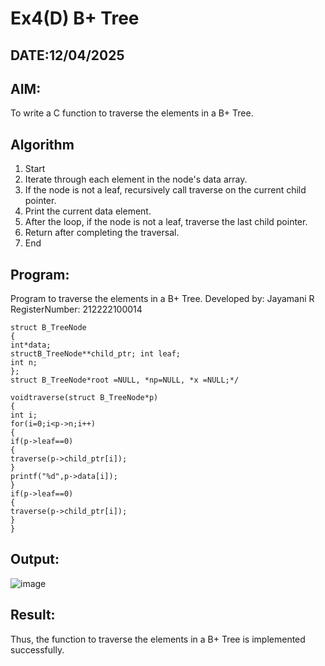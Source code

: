 # Ex4(D) B+ Tree
## DATE:12/04/2025
## AIM:
To write a C function to traverse the elements in a B+ Tree.

## Algorithm
1. Start 
2. Iterate through each element in the node's data array. 
3. If the node is not a leaf, recursively call traverse on the current child pointer. 
4. Print the current data element. 
5. After the loop, if the node is not a leaf, traverse the last child pointer. 
6. Return after completing the traversal. 
7. End 

## Program:

Program to traverse the elements in a B+ Tree.
Developed by: Jayamani R
RegisterNumber: 212222100014 

```
struct B_TreeNode
{
int*data;
structB_TreeNode**child_ptr; int leaf;
int n;
};
struct B_TreeNode*root =NULL, *np=NULL, *x =NULL;*/

voidtraverse(struct B_TreeNode*p)
{
int i;
for(i=0;i<p->n;i++)
{
if(p->leaf==0)
{
traverse(p->child_ptr[i]);
}
printf("%d",p->data[i]);
}
if(p->leaf==0)
{
traverse(p->child_ptr[i]);
}
}
```
## Output:

![image](https://github.com/user-attachments/assets/a61e21ae-99bc-40cc-a475-9dd9e4d5a0cb)


## Result:
Thus, the function to traverse the elements in a B+ Tree is implemented successfully.
